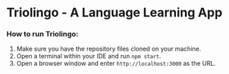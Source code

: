 # Triolingo - A Language Learning App
### How to run Triolingo:
1. Make sure you have the repository files cloned on your machine.
2. Open a terminal within your IDE and run `npm start`.
3. Open a browser window and enter `http://localhost:3000` as the URL.
